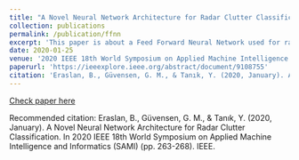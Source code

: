```yaml
---
title: "A Novel Neural Network Architecture for Radar Clutter Classification"
collection: publications
permalink: /publication/ffnn
excerpt: 'This paper is about a Feed Forward Neural Network used for radar clutter classification'
date: 2020-01-25
venue: '2020 IEEE 18th World Symposium on Applied Machine Intelligence and Informatics (SAMI)'
paperurl: 'https://ieeexplore.ieee.org/abstract/document/9108755'
citation: 'Eraslan, B., Güvensen, G. M., & Tanık, Y. (2020, January). A Novel Neural Network Architecture for Radar Clutter Classification. In 2020 IEEE 18th World Symposium on Applied Machine Intelligence and Informatics (SAMI) (pp. 263-268). IEEE.'
---
```


[Check paper here](https://ieeexplore.ieee.org/abstract/document/9108755)

Recommended citation: Eraslan, B., Güvensen, G. M., & Tanık, Y. (2020, January). A Novel Neural Network Architecture for Radar Clutter Classification. In 2020 IEEE 18th World Symposium on Applied Machine Intelligence and Informatics (SAMI) (pp. 263-268). IEEE.
